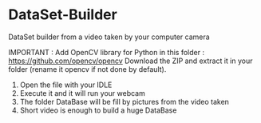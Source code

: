 # DataSet-Builder
DataSet builder from a video taken by your computer camera

IMPORTANT : Add OpenCV library for Python in this folder : https://github.com/opencv/opencv
Download the ZIP and extract it in your folder (rename it opencv if not done by default).

1) Open the file with your IDLE
2) Execute it and it will run your webcam 
3) The folder DataBase will be fill by pictures from the video taken
4) Short video is enough to build a huge DataBase
